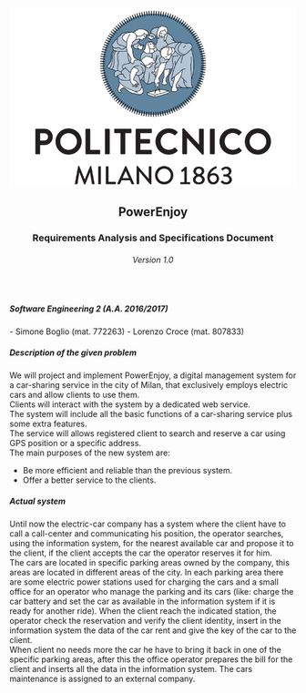 ![polimi-logo](Pictures/polimi-logo.png)
<center>  
  <h2>PowerEnjoy</h2>  
  <h3><b>R</b>equirements <b>A</b>nalysis and <b>S</b>pecifications <b>D</b>ocument</h3>
  <h6>Version 1.0<h6>
</center>
<br>

<h5>Software Engineering 2 (A.A. 2016/2017)</h5>
  - Simone Boglio (mat. 772263)  
  - Lorenzo Croce (mat. 807833)  

<div style="page-break-after: always;"></div>  

[comment]: <> (start second page)

##### Description of the given problem  
We will project and implement PowerEnjoy, a digital management system for a car-sharing service in the city of Milan, that exclusively employs electric cars and allow clients to use them.  
Clients will interact with the system by a dedicated web service.  
The system will include all the basic functions of a car-sharing service plus some extra features.  
The service will allows registered client to search and reserve a car using GPS position or a specific address.  
The main purposes of the new system are:
- Be more efficient and reliable than the previous system.
- Offer a better service to the clients.


##### Actual system
Until now the electric-car company has a system where the client have to call a call-center and communicating his position, the operator searches, using the information system, for the nearest available car and propose it to the client, if the client accepts the car the operator reserves it for him.  
The cars are located in specific parking areas owned by the company, this areas are located in different areas of the city. In each parking area there are some electric power stations used for charging the cars and a small office for an operator who manage the parking and its cars (like: charge the car battery and set the car as available in the information system if it is ready for another ride).
When the client reach the indicated station, the operator check the reservation and verify the client identity, insert in the information system the data of the car rent and give the key of the car to the client.  
When client no needs more the car he have to bring it back in one of the specific parking areas, after this the office operator prepares the bill for the client and inserts all the data in the information system.
The cars maintenance is assigned to an external company.
